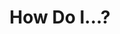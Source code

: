 ---
categories: ["POTD"]
tags: ["docs"] 
title: "How Do I...?"
linkTitle: "How Do I...?"
weight: 6
description: >
  Answers to all of your "How Do I...?" questions.
---